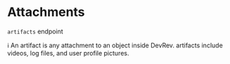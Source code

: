 # Attachments

`artifacts` endpoint

ℹ️ An artifact is any attachment to an object inside DevRev. artifacts include videos, log files, and user profile pictures.